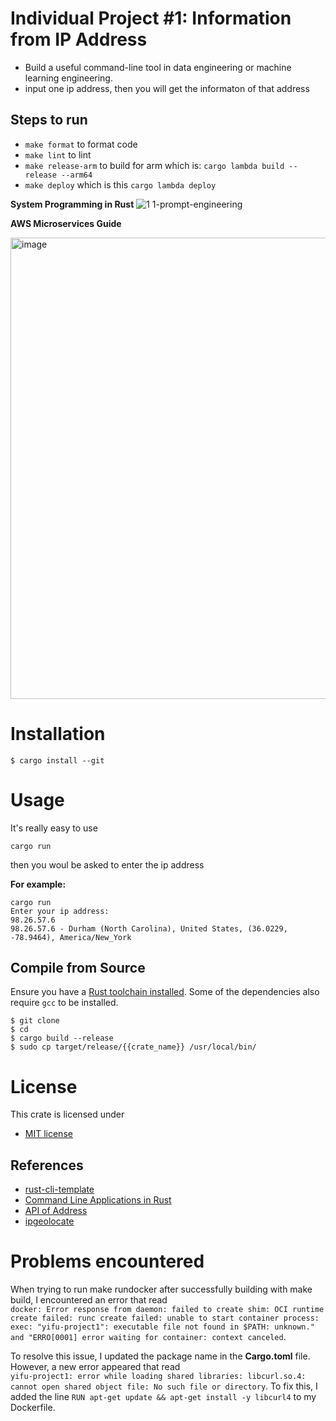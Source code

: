 # Individual Project #1: Information from IP Address
- Build a useful command-line tool in data engineering or machine learning engineering. 
- input one ip address, then you will get the informaton of that address

## Steps to run
- `make format` to format code
- `make lint` to lint
- `make release-arm` to build for arm which is: `cargo lambda build --release --arm64`
- `make deploy` which is this `cargo lambda deploy`

**System Programming in Rust**
![1 1-prompt-engineering](https://user-images.githubusercontent.com/58792/213335664-f459e6ac-018a-4ccf-9563-bbe6d49d72d1.png)

**AWS Microservices Guide**

<img width="738" alt="image" src="https://user-images.githubusercontent.com/77519205/217607808-a50c517a-c348-48e6-9952-85267adb0bb0.png">

<!-- markdown-toc start - Don't edit this section. Run M-x markdown-toc-refresh-toc -->

<!-- markdown-toc end -->

# Installation

`$ cargo install --git`

# Usage

It's really easy to use

`cargo run`

then you woul be asked to enter the ip address

**For example:**

```
cargo run
Enter your ip address:
98.26.57.6
98.26.57.6 - Durham (North Carolina), United States, (36.0229, -78.9464), America/New_York
```

## Compile from Source

Ensure you have a [Rust toolchain installed](https://rustup.rs). Some of the dependencies also require `gcc` to be installed.

```
$ git clone 
$ cd 
$ cargo build --release
$ sudo cp target/release/{{crate_name}} /usr/local/bin/
```

# License

This crate is licensed under

 * [MIT license](http://opensource.org/licenses/MIT)

## References
* [rust-cli-template](https://github.com/kbknapp/rust-cli-template)
* [Command Line Applications in Rust](https://rust-cli.github.io/book/index.html)
* [API of Address](https://ipapi.co/api/?ruby#introduction)
* [ipgeolocate](https://github.com/grantshandy/ipgeolocate)

[//]: # (badges)

[rustc-image]: https://img.shields.io/badge/rustc-1.53+-blue.svg
[crate-image]: https://img.shields.io/crates/v/{{project-name}}.svg
[crate-link]: https://crates.io/crates/{{project-name}}
[docs-image]: https://docs.rs/{{project-name}}/badge.svg
[docs-link]: https://docs.rs/{{project-name}}
[deps-image]: https://deps.rs/repo/github/kbknapp/{{project-name}}/status.svg
[deps-link]: https://deps.rs/repo/github/kbknapp/{{project-name}}


# Problems encountered
When trying to run make rundocker after successfully building with make build, I encountered an error that read\
`docker: Error response from daemon: failed to create shim: OCI runtime create failed: runc create failed: unable to start container process: exec: "yifu-project1": executable file not found in $PATH: unknown." and "ERRO[0001] error waiting for container: context canceled`.

To resolve this issue, I updated the package name in the **Cargo.toml** file. However, a new error appeared that read\
`yifu-project1: error while loading shared libraries: libcurl.so.4: cannot open shared object file: No such file or directory`. To fix this, I added the line `RUN apt-get update && apt-get install -y libcurl4` to my Dockerfile.
